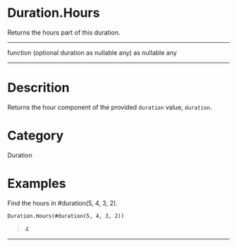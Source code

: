 ﻿# Duration.Hours
Returns the hours part of this duration.
***
function (optional duration as nullable any) as nullable any
***
# Descrition 
Returns the hour component of the provided <code>duration</code> value, <code>duration</code>.
# Category 
Duration
# Examples 
Find the hours in #duration(5, 4, 3, 2).
```
Duration.Hours(#duration(5, 4, 3, 2))
```
> 4
***
